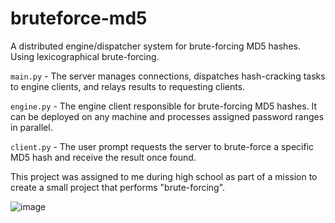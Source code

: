 # bruteforce-md5
A distributed engine/dispatcher system for brute-forcing MD5 hashes. Using lexicographical brute-forcing.

`main.py` - The server manages connections, dispatches hash-cracking tasks to engine clients, and relays results to requesting clients.

`engine.py` - The engine client responsible for brute-forcing MD5 hashes. It can be deployed on any machine and processes assigned password ranges in parallel.

`client.py` - The user prompt requests the server to brute-force a specific MD5 hash and receive the result once found.

This project was assigned to me during high school as part of a mission to create a small project that performs "brute-forcing".

![image](https://github.com/user-attachments/assets/7d13d241-a3c5-401c-a698-1dcd11210b4c)
